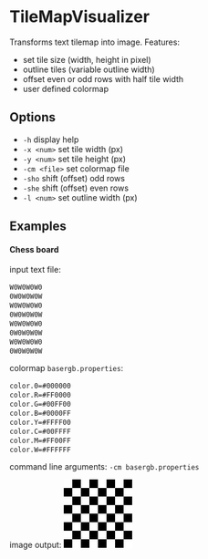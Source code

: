 # TileMapVisualizer
Transforms text tilemap into image. Features:
* set tile size (width, height in pixel)
* outline tiles (variable outline width)
* offset even or odd rows with half tile width
* user defined colormap

## Options
* ``-h`` display help
* ``-x <num>`` set tile width (px)
* ``-y <num>`` set tile height (px)
* ``-cm <file>`` set colormap file
* ``-sho`` shift (offset) odd rows
* ``-she`` shift (offset) even rows
* ``-l <num>`` set outline width (px)

## Examples

#### Chess board
input text file:
```
W0W0W0W0
0W0W0W0W
W0W0W0W0
0W0W0W0W
W0W0W0W0
0W0W0W0W
W0W0W0W0
0W0W0W0W
```
colormap `basergb.properties`:
```
color.0=#000000
color.R=#FF0000
color.G=#00FF00
color.B=#0000FF
color.Y=#FFFF00
color.C=#00FFFF
color.M=#FF00FF
color.W=#FFFFFF
```

command line arguments:
`-cm basergb.properties`

image output:
![chess board tiles](https://raw.githubusercontent.com/PilarHu/TileMapVisualizer/master/examples/chess.png "Chess board tiles")
